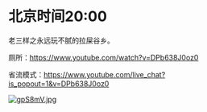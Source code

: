 # 北京时间20:00

老三样之永远玩不腻的拉屎谷乡。

厕所：https://www.youtube.com/watch?v=DPb638J0oz0

省流模式：https://www.youtube.com/live_chat?is_popout=1&v=DPb638J0oz0

[![gpS8mV.jpg](https://z3.ax1x.com/2021/04/26/gpS8mV.jpg)](https://imgtu.com/i/gpS8mV)